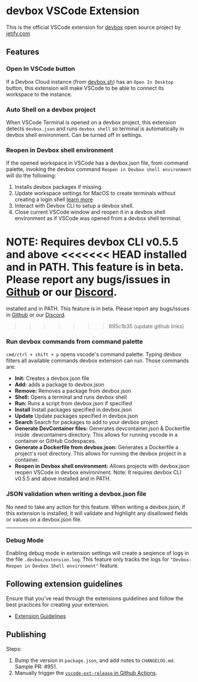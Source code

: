 # devbox VSCode Extension

This is the official VSCode extension for [devbox](https://github.com/jetify-com/devbox) open source project by [jetify.com](https://www.jetify.com)

## Features

### Open In VSCode button

If a Devbox Cloud instance (from [devbox.sh](https://devbox.sh)) has an `Open In Desktop` button, this extension will make VSCode to be able to connect its workspace to the instance.

### Auto Shell on a devbox project

When VSCode Terminal is opened on a devbox project, this extension detects `devbox.json` and runs `devbox shell` so terminal is automatically in devbox shell environment. Can be turned off in settings.

### Reopen in Devbox shell environment

If the opened workspace in VSCode has a devbox.json file, from command palette, invoking the devbox command `Reopen in Devbox shell environment` will do the following:

1. Installs devbox packages if missing.
2. Update workspace settings for MacOS to create terminals without creating a login shell [learn more](https://code.visualstudio.com/docs/terminal/profiles#_why-are-there-duplicate-paths-in-the-terminals-path-environment-variable-andor-why-are-they-reversed-on-macos)
3. Interact with Devbox CLI to setup a devbox shell.
4. Close current VSCode window and reopen it in a devbox shell environment as if VSCode was opened from a devbox shell terminal.

NOTE: Requires devbox CLI v0.5.5 and above
<<<<<<< HEAD
installed and in PATH. This feature is in beta. Please report any bugs/issues in [Github](https://github.com/jetify-com/devbox) or our [Discord](https://discord.gg/Rr5KPJq7).
=======
installed and in PATH. This feature is in beta. Please report any bugs/issues in [Github](https://github.com/jetify-com/devbox) or our [Discord](https://discord.gg/Rr5KPJq7).

> > > > > > > 895c1b35 (update github links)

### Run devbox commands from command palette

`cmd/ctrl + shift + p` opens vscode's command palette. Typing devbox filters all available commands devbox extension can run. Those commands are:

-   **Init:** Creates a devbox.json file
-   **Add:** adds a package to devbox.json
-   **Remove:** Removes a package from devbox.json
-   **Shell:** Opens a terminal and runs devbox shell
-   **Run:** Runs a script from devbox.json if specified
-   **Install** Install packages specified in devbox.json
-   **Update** Update packages specified in devbox.json
-   **Search** Search for packages to add to your devbox project
-   **Generate DevContainer files:** Generates devcontainer.json & Dockerfile inside .devcontainers directory. This allows for running vscode in a container or GitHub Codespaces.
-   **Generate a Dockerfile from devbox.json:** Generates a Dockerfile a project's root directory. This allows for running the devbox project in a container.
-   **Reopen in Devbox shell environment:** Allows projects with devbox.json
    reopen VSCode in devbox environment. Note: It requires devbox CLI v0.5.5 and above
    installed and in PATH.

### JSON validation when writing a devbox.json file

No need to take any action for this feature. When writing a devbox.json, if this extension is installed, it will validate and highlight any disallowed fields or values on a devbox.json file.

---

### Debug Mode

Enabling debug mode in extension settings will create a seqience of logs in the file `.devbox/extension.log`. This feature only tracks the logs for `"Devbox: Reopen in Devbox Shell environment"` feature.

## Following extension guidelines

Ensure that you've read through the extensions guidelines and follow the best practices for creating your extension.

-   [Extension Guidelines](https://code.visualstudio.com/api/references/extension-guidelines)

## Publishing

Steps:

1. Bump the version in `package.json`, and add notes to `CHANGELOG.md`. Sample PR: #951.
2. Manually trigger the [`vscode-ext-release` in Github Actions](https://github.com/jetify-com/devbox/actions/workflows/vscode-ext-release.yaml).
